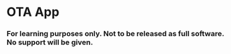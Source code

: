 # OTA App
### For learning purposes only. Not to be released as full software. No support will be given.